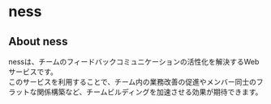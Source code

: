 # ness

## About ness
nessは、チームのフィードバックコミュニケーションの活性化を解決するWebサービスです。<br>
このサービスを利用することで、チーム内の業務改善の促進やメンバー同士のフラットな関係構築など、チームビルディングを加速させる効果が期待できます。
